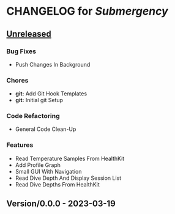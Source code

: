 <!-- this is a generated file -->
# CHANGELOG for *Submergency*

<a name="Unreleased"></a>
## [Unreleased]

### Bug Fixes
- Push Changes In Background

### Chores
- **git:** Add Git Hook Templates
- **git:** Initial git Setup

### Code Refactoring
- General Code Clean-Up

### Features
- Read Temperature Samples From HealthKit
- Add Profile Graph
- Small GUI With Navigation
- Read Dive Depth And Display Session List
- Read Dive Depths From HealthKit


<a name="Version/0.0.0"></a>
## Version/0.0.0 - 2023-03-19

[Unreleased]: brettkiste:/Volumes/UsersSpace/boesler/projekte/git-repositories/Submergency.git/compare/Version/0.0.0...HEAD
